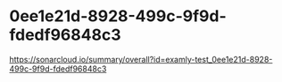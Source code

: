 # 0ee1e21d-8928-499c-9f9d-fdedf96848c3
https://sonarcloud.io/summary/overall?id=examly-test_0ee1e21d-8928-499c-9f9d-fdedf96848c3
